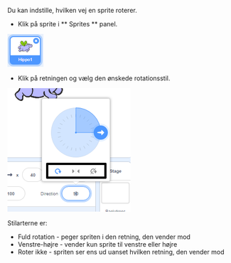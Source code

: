 Du kan indstille, hvilken vej en sprite roterer.

- Klik på sprite i ** Sprites ** panel.

![sprite fremhævet](images/click-sprite.png)

- Klik på retningen og vælg den ønskede rotationsstil.

![Forskellig rotationsstil](images/rotation-style.png)

Stilarterne er:

- Fuld rotation - peger spriten i den retning, den vender mod
- Venstre-højre - vender kun sprite til venstre eller højre
- Roter ikke - spriten ser ens ud uanset hvilken retning, den vender mod